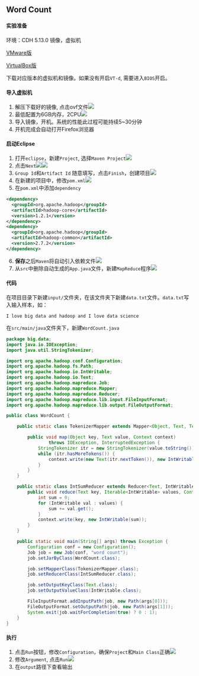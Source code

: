## Word Count

#### 实验准备
环境：CDH 5.13.0 镜像，虚拟机 

[VMware版](https://downloads.cloudera.com/demo_vm/vmware/cloudera-quickstart-vm-5.13.0-0-vmware.zip)

[VirtualBox版](https://downloads.cloudera.com/demo_vm/virtualbox/cloudera-quickstart-vm-5.13.0-0-virtualbox.zip)

下载对应版本的虚拟机和镜像。如果没有开启`VT-d`, 需要进入`BIOS`开启。

#### 导入虚拟机
1. 解压下载好的镜像, 点击ovf文件![](https://github.com/ZhangShiqiu1993/notes/raw/master/cloud/5.%20Word%20Count/assets/1.png)
2. 最低配置为6GB内存，2CPU![](https://github.com/ZhangShiqiu1993/notes/raw/master/cloud/5.%20Word%20Count/assets/2.png)
3. 导入镜像，开机。系统的性能此过程可能持续5~30分钟
4. 开机完成会自动打开Firefox浏览器

#### 启动Eclipse
1. 打开`eclipse`，新建`Project`, 选择`Maven Project`![](https://github.com/ZhangShiqiu1993/notes/raw/master/cloud/5.%20Word%20Count/assets/3.png)
2. 点击`Next`![](https://github.com/ZhangShiqiu1993/notes/raw/master/cloud/5.%20Word%20Count/assets/4.png)![](https://github.com/ZhangShiqiu1993/notes/raw/master/cloud/5.%20Word%20Count/assets/5.png)
3. `Group Id`和`Artifact Id` 随意填写，点击`Finish`，创建项目![](https://github.com/ZhangShiqiu1993/notes/raw/master/cloud/5.%20Word%20Count/assets/6.png)
4. 在新建的项目中，修改`pom.xml`![](https://github.com/ZhangShiqiu1993/notes/raw/master/cloud/5.%20Word%20Count/assets/7.png)
5. 在`pom.xml`中添加`dependency`
```xml
<dependency>
  <groupId>org.apache.hadoop</groupId>
  <artifactId>hadoop-core</artifactId>
  <version>1.2.1</version>
</dependency>
<dependency>
  <groupId>org.apache.hadoop</groupId>
  <artifactId>hadoop-common</artifactId>
  <version>2.7.2</version>
</dependency>
```
6. **保存**之后`Maven`将自动引入依赖文件![](https://github.com/ZhangShiqiu1993/notes/raw/master/cloud/5.%20Word%20Count/assets/8.png)
7. 从`src`中删除自动生成的`App.java`文件，新建`MapReduce`程序![](https://github.com/ZhangShiqiu1993/notes/raw/master/cloud/5.%20Word%20Count/assets/9.png)

#### 代码
在项目目录下新建`input/`文件夹，在该文件夹下新建`data.txt`文件。`data.txt`写入输入样本，如：
```
I love big data and hadoop and I love data science
```
在`src/main/java`文件夹下，新建`WordCount.java`
```java
package big.data;
import java.io.IOException;
import java.util.StringTokenizer;

import org.apache.hadoop.conf.Configuration;
import org.apache.hadoop.fs.Path;
import org.apache.hadoop.io.IntWritable;
import org.apache.hadoop.io.Text;
import org.apache.hadoop.mapreduce.Job;
import org.apache.hadoop.mapreduce.Mapper;
import org.apache.hadoop.mapreduce.Reducer;
import org.apache.hadoop.mapreduce.lib.input.FileInputFormat;
import org.apache.hadoop.mapreduce.lib.output.FileOutputFormat;

public class WordCount {

	public static class TokenizerMapper extends Mapper<Object, Text, Text, IntWritable> {

		public void map(Object key, Text value, Context context)
				throws IOException, InterruptedException {
			StringTokenizer itr = new StringTokenizer(value.toString());
			while (itr.hasMoreTokens()) {
				context.write(new Text(itr.nextToken()), new IntWritable(1));
			}
		}
	}

	public static class IntSumReducer extends Reducer<Text, IntWritable, Text, IntWritable> {
		public void reduce(Text key, Iterable<IntWritable> values, Context context) throws IOException, InterruptedException {
			int sum = 0;
			for (IntWritable val : values) {
				sum += val.get();
			}
			context.write(key, new IntWritable(sum));
		}
	}

	public static void main(String[] args) throws Exception {
		Configuration conf = new Configuration();
		Job job = new Job(conf, "word count");
		job.setJarByClass(WordCount.class);

		job.setMapperClass(TokenizerMapper.class);
		job.setReducerClass(IntSumReducer.class);

		job.setOutputKeyClass(Text.class);
		job.setOutputValueClass(IntWritable.class);

		FileInputFormat.addInputPath(job, new Path(args[0]));
		FileOutputFormat.setOutputPath(job, new Path(args[1]));
		System.exit(job.waitForCompletion(true) ? 0 : 1);
	}
}
```

#### 执行
1. 点击`Run`按钮，修改`Configuration`，确保`Project`和`Main Class`正确![](https://github.com/ZhangShiqiu1993/notes/raw/master/cloud/5.%20Word%20Count/assets/10.png)
2. 修改`Argument`, 点击`Run`![](https://github.com/ZhangShiqiu1993/notes/raw/master/cloud/5.%20Word%20Count/assets/11.png)
3. 在`output`路径下查看输出